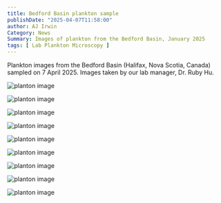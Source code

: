```yaml
---
title: Bedford Basin plankton sample
publishDate: "2025-04-07T11:58:00"
author: AJ Irwin
Category: News
Summary: Images of plankton from the Bedford Basin, January 2025
tags: [ Lab Plankton Microscopy ]
---
```


Plankton images from the Bedford Basin (Halifax, Nova Scotia, Canada) sampled on 7 April 2025. Images  taken by our
lab manager, Dr. Ruby Hu.




![planton image](/images/bedford-basin-202504-07/2391-2397.jpg)

![planton image](/images/bedford-basin-202504-07/2642-2643.jpg)


![planton image](/images/bedford-basin-202504-07/Snap-1938.jpg)

![planton image](/images/bedford-basin-202504-07/Snap-2045.jpg)


![planton image](/images/bedford-basin-202504-07/Snap-2474.jpg)

![planton image](/images/bedford-basin-202504-07/Snap-2488-2490.jpg)

![planton image](/images/bedford-basin-202504-07/Snap-2512-2517.jpg)

![planton image](/images/bedford-basin-202504-07/Snap-2531.jpg)

![planton image](/images/bedford-basin-202504-07/Snap-2533.jpg)



